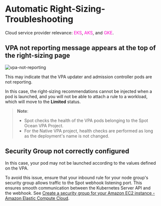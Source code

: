 # Automatic Right-Sizing-Troubleshooting

Cloud service provider relevance: <font color="#FC01CC">EKS</font>, <font color="#FC01CC">AKS</font>, and  <font color="#FC01CC">GKE</font>.

## VPA not reporting message appears at the top of the right-sizing page

![vpa-not-reporting](https://github.com/user-attachments/assets/ca3ca20c-afcc-484a-9462-0b86f43e9a57)

This may indicate that the VPA updater and admission controller pods are not reporting.

In this case, the right-sizing recommendations cannot be injected when a pod is launched, and you will not be able to attach a rule to a workload, which will move to the **Limited** status.

>**Note**:
> - Spot checks the health of the VPA pods belonging to the Spot Ocean VPA Project.
> - For the Native VPA project, health checks are performed as long as the deployment's name is not changed.

## Security Group not correctly configured

In this case, your pod may not be launched according to the values defined on the VPA.

To avoid this issue, ensure that your inbound rule for your node group's security group allows traffic to the Spot webhook listening port. This ensures smooth communication between the Kubernetes Server API and the webhook. 
See [Create a security group for your Amazon EC2 instance - Amazon Elastic Compute Cloud](https://docs.aws.amazon.com/AWSEC2/latest/UserGuide/creating-security-group.html).
